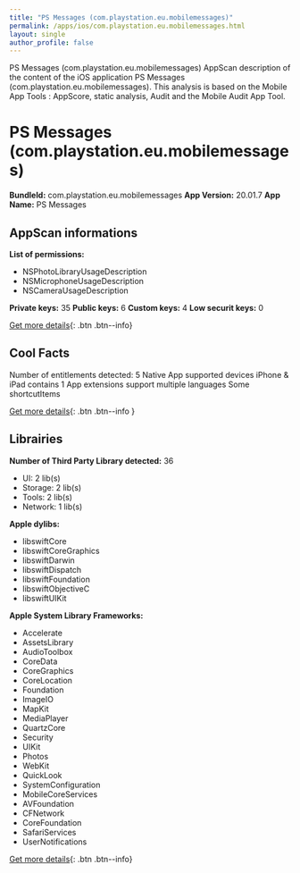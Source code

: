 ```yaml
---
title: "PS Messages (com.playstation.eu.mobilemessages)"
permalink: /apps/ios/com.playstation.eu.mobilemessages.html
layout: single
author_profile: false
---
```

PS Messages (com.playstation.eu.mobilemessages) AppScan description of the content of the iOS application PS Messages (com.playstation.eu.mobilemessages). This analysis is based on the Mobile App Tools : AppScore, static analysis, Audit and the Mobile Audit App Tool.

# PS Messages (com.playstation.eu.mobilemessages)

**BundleId:** com.playstation.eu.mobilemessages
**App Version:** 20.01.7
**App Name:** PS Messages


## AppScan informations 

**List of permissions:** 
- NSPhotoLibraryUsageDescription
- NSMicrophoneUsageDescription
- NSCameraUsageDescription
  
  
**Private keys:** 35
**Public keys:** 6
**Custom keys:** 4
**Low securit keys:** 0
  
[Get more details](/pricing.html){: .btn .btn--info}

## Cool Facts

Number of entitlements detected: 5
Native App
supported devices iPhone & iPad
contains 1 App extensions
support multiple languages
Some shortcutItems 
  
[Get more details](/pricing.html){: .btn .btn--info }

## Librairies 
**Number of Third Party Library detected:** 36
- UI: 2 lib(s)
- Storage: 2 lib(s)
- Tools: 2 lib(s)
- Network: 1 lib(s)


**Apple dylibs:**
- libswiftCore
- libswiftCoreGraphics
- libswiftDarwin
- libswiftDispatch
- libswiftFoundation
- libswiftObjectiveC
- libswiftUIKit


**Apple System Library Frameworks:**
- Accelerate
- AssetsLibrary
- AudioToolbox
- CoreData
- CoreGraphics
- CoreLocation
- Foundation
- ImageIO
- MapKit
- MediaPlayer
- QuartzCore
- Security
- UIKit
- Photos
- WebKit
- QuickLook
- SystemConfiguration
- MobileCoreServices
- AVFoundation
- CFNetwork
- CoreFoundation
- SafariServices
- UserNotifications


  
[Get more details](/pricing.html){: .btn .btn--info}


